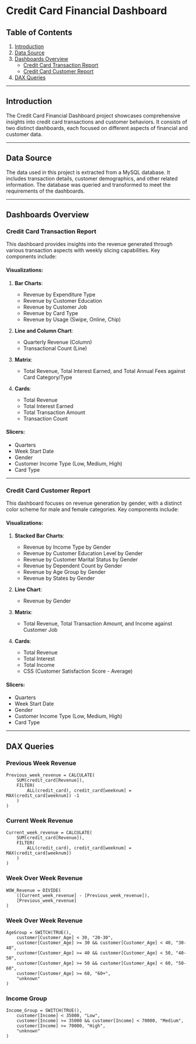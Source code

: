 # Credit Card Financial Dashboard

## Table of Contents
1. [Introduction](#introduction)
2. [Data Source](#data-source)
3. [Dashboards Overview](#dashboards-overview)
   - [Credit Card Transaction Report](#credit-card-transaction-report)
   - [Credit Card Customer Report](#credit-card-customer-report)
4. [DAX Queries](#dax-queries)

---

## Introduction
The Credit Card Financial Dashboard project showcases comprehensive insights into credit card transactions and customer behaviors. It consists of two distinct dashboards, each focused on different aspects of financial and customer data.

---

## Data Source
The data used in this project is extracted from a MySQL database. It includes transaction details, customer demographics, and other related information. The database was queried and transformed to meet the requirements of the dashboards.

---
## Dashboards Overview

### Credit Card Transaction Report
This dashboard provides insights into the revenue generated through various transaction aspects with weekly slicing capabilities. Key components include:

#### Visualizations:
1. **Bar Charts**:
   - Revenue by Expenditure Type
   - Revenue by Customer Education
   - Revenue by Customer Job
   - Revenue by Card Type
   - Revenue by Usage (Swipe, Online, Chip)

2. **Line and Column Chart**:
   - Quarterly Revenue (Column)
   - Transactional Count (Line)

3. **Matrix**:
   - Total Revenue, Total Interest Earned, and Total Annual Fees against Card Category/Type

4. **Cards**:
   - Total Revenue
   - Total Interest Earned
   - Total Transaction Amount
   - Transaction Count

#### Slicers:
- Quarters
- Week Start Date
- Gender
- Customer Income Type (Low, Medium, High)
- Card Type

---

### Credit Card Customer Report
This dashboard focuses on revenue generation by gender, with a distinct color scheme for male and female categories. Key components include:

#### Visualizations:
1. **Stacked Bar Charts**:
   - Revenue by Income Type by Gender
   - Revenue by Customer Education Level by Gender
   - Revenue by Customer Marital Status by Gender
   - Revenue by Dependent Count by Gender
   - Revenue by Age Group by Gender
   - Revenue by States by Gender

2. **Line Chart**:
   - Revenue by Gender

3. **Matrix**:
   - Total Revenue, Total Transaction Amount, and Income against Customer Job

4. **Cards**:
   - Total Revenue
   - Total Interest
   - Total Income
   - CSS (Customer Satisfaction Score - Average)

#### Slicers:
- Quarters
- Week Start Date
- Gender
- Customer Income Type (Low, Medium, High)
- Card Type

---

## DAX Queries

### Previous Week Revenue
```DAX
Previous_week_revenue = CALCULATE(
    SUM(credit_card[Revenue]),
    FILTER(
        ALL(credit_card), credit_card[weeknum] = MAX(credit_card[weeknum]) -1
    )
)
```

### Current Week Revenue
```DAX
Current_week_revenue = CALCULATE(
    SUM(credit_card[Revenue]),
    FILTER(
        ALL(credit_card), credit_card[weeknum] = MAX(credit_card[weeknum])
    )
)
```

### Week Over Week Revenue
```DAX
WOW_Revenue = DIVIDE(
    ([Current_week_revenue] - [Previous_week_revenue]), 
    [Previous_week_revenue]
)
```

### Week Over Week Revenue
```DAX
AgeGroup = SWITCH(TRUE(),
    customer[Customer_Age] < 30, "20-30",
    customer[Customer_Age] >= 30 && customer[Customer_Age] < 40, "30-40",
    customer[Customer_Age] >= 40 && customer[Customer_Age] < 50, "40-50",
    customer[Customer_Age] >= 50 && customer[Customer_Age] < 60, "50-60",
    customer[Customer_Age] >= 60, "60+",
    "unknown"
)
```

### Income Group
```DAX
Income_Group = SWITCH(TRUE(),
    customer[Income] < 35000, "Low",
    customer[Income] >= 35000 && customer[Income] < 70000, "Medium",
    customer[Income] >= 70000, "High",
    "unknown"
)
```



